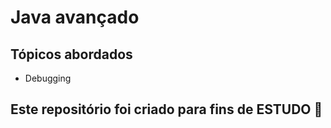 <h1> Java avançado </h1>

<h2> Tópicos abordados </h2>
<ul> 
  <li> Debugging </li>
 </ul>

<h2> Este repositório foi criado para fins de <strong> ESTUDO </strong> 🤝 </h2>
